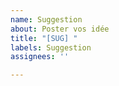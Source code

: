 ```yaml
---
name: Suggestion
about: Poster vos idée
title: "[SUG] "
labels: Suggestion
assignees: ''

---
```



